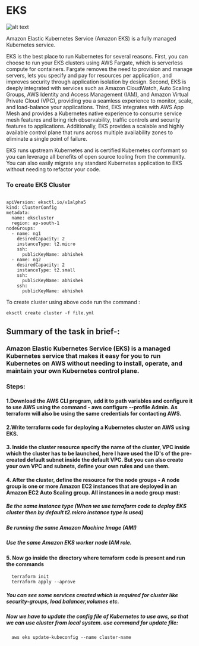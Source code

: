 # EKS
![alt text](https://image.slidesharecdn.com/containers-eks-efdba033-6aca-4c87-9222-146570ffd106-234989226-180322152202/95/containers-amazon-eks-1-638.jpg?cb=1521732142)


Amazon Elastic Kubernetes Service (Amazon EKS) is a fully managed Kubernetes service.

EKS is the best place to run Kubernetes for several reasons. First, you can choose to run your EKS clusters using AWS Fargate, which is serverless compute for containers. Fargate removes the need to provision and manage servers, lets you specify and pay for resources per application, and improves security through application isolation by design. Second, EKS is deeply integrated with services such as Amazon CloudWatch, Auto Scaling Groups, AWS Identity and Access Management (IAM), and Amazon Virtual Private Cloud (VPC), providing you a seamless experience to monitor, scale, and load-balance your applications. Third, EKS integrates with AWS App Mesh and provides a Kubernetes native experience to consume service mesh features and bring rich observability, traffic controls and security features to applications. Additionally, EKS provides a scalable and highly available control plane that runs across multiple availability zones to eliminate a single point of failure.

EKS runs upstream Kubernetes and is certified Kubernetes conformant so you can leverage all benefits of open source tooling from the community. You can also easily migrate any standard Kubernetes application to EKS without needing to refactor your code.
### To create EKS Cluster
```

apiVersion: eksctl.io/v1alpha5
kind: ClusterConfig
metadata:
  name: ekscluster
  region: ap-south-1
nodeGroups:
  - name: ng1
    desiredCapacity: 2
    instanceType: t2.micro
    ssh:
      publicKeyName: abhishek
  - name: ng2
    desiredCapacity: 2
    instanceType: t2.small
    ssh:
      publicKeyName: abhishek
    ssh:
      publicKeyName: abhishek
```
To create cluster using above code run the command : 
```
eksctl create cluster -f file.yml
```

##  Summary of the task in brief-:


### Amazon Elastic Kubernetes Service (EKS) is a managed Kubernetes service that makes it easy for you to run Kubernetes on AWS without needing to install, operate, and maintain       your own Kubernetes control plane.

### Steps:

#### 1.Download the AWS CLI program, add it to path variables and configure it to use AWS using the command - aws configure --profile Admin. As terraform will also be using the same credentials for contacting AWS.

#### 2.Write terraform code for deploying a Kubernetes cluster on AWS using EKS.

#### 3.  Inside the cluster resource specify the name of the cluster, VPC inside which the cluster has to be launched, here I have used the ID's of the pre-created default subnet inside the default VPC. But you can also create your own VPC and subnets, define your own rules and use them.

#### 4. After the cluster, define the resource for the node groups - A node group is one or more Amazon EC2 instances that are deployed in an Amazon EC2 Auto Scaling group. All instances in a node group must:

##### Be the same instance type (When we use terraform code to deploy EKS cluster then by default t2.micro instance type is used)
##### Be running the same Amazon Machine Image (AMI)
##### Use the same Amazon EKS worker node IAM role.
#### 5. Now go inside the directory where terraform code is present and run the commands
      terraform init
      terraform apply --aprove
      
##### You can see some services created which is required for cluster like security-groups, load balancer,volumes etc.

##### Now we have to update the config file of Kubernetes to use aws, so that we can use cluster from local system. use command for update file:      
      aws eks update-kubeconfig --name cluster-name
